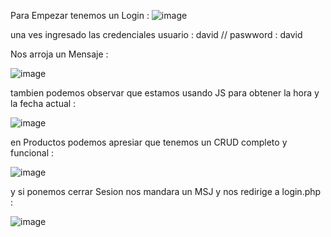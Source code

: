 Para Empezar tenemos un Login :
![image](https://github.com/dvd-2008/ProyectoBasico1/assets/128089437/c3a7641d-dba9-4706-a2e3-bbc1bf55f8b0)

una ves ingresado las credenciales usuario : david // paswword : david

Nos arroja un Mensaje :

![image](https://github.com/dvd-2008/ProyectoBasico1/assets/128089437/aa20eb3d-45e9-4b1e-bdf5-4b5a6c3ce26e)

tambien podemos observar que estamos usando JS para obtener la hora y la fecha actual :

![image](https://github.com/dvd-2008/ProyectoBasico1/assets/128089437/f4ad7f10-1dbe-4b0d-a1d3-9338fbb98671) 

en Productos podemos apresiar que tenemos un CRUD completo  y funcional :

![image](https://github.com/dvd-2008/ProyectoBasico1/assets/128089437/2e3802cd-963d-40e1-968b-96a9f36cb96f)

y si ponemos cerrar Sesion nos mandara un MSJ y nos redirige a login.php :

![image](https://github.com/dvd-2008/ProyectoBasico1/assets/128089437/1ee28391-d560-4702-85a2-a5588903b54d)






